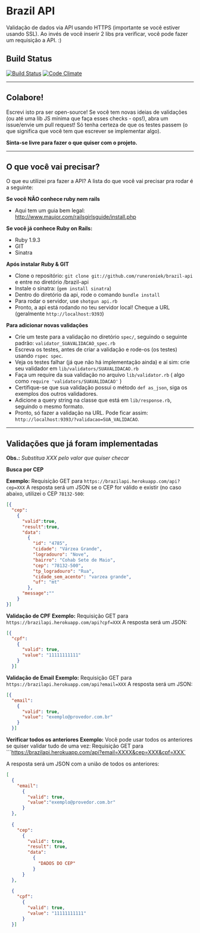 Brazil API
==========

Validação de dados via API usando HTTPS (importante se você estiver usando SSL). Ao invés de você inserir 2 libs pra verificar, você pode fazer um requisição a API. :)




Build Status
------------
[![Build Status](https://travis-ci.org/runeroniek/brazil-api.png?branch=master)](https://travis-ci.org/runeroniek/brazil-api) [![Code Climate](https://codeclimate.com/badge.png)](https://codeclimate.com/github/runeroniek/brazil-api)





___

Colabore!
---------

Escrevi isto pra ser open-source! Se você tem novas ideias de validações (ou até uma lib JS mínima que faça esses checks - ops!), abra um issue/envie um pull request! Só tenha certeza de que os testes passem (o que significa que você tem que escrever se implementar algo). 

**Sinta-se livre para fazer o que quiser com o projeto.**

____

O que você vai precisar?
------------------------

O que eu utilizei pra fazer a API? A lista do que você vai precisar pra rodar é a seguinte:

**Se você NÃO conhece ruby nem rails**
- Aqui tem um guia bem legal: http://www.maujor.com/railsgirlsguide/install.php


**Se você já conhece Ruby on Rails:**
- Ruby 1.9.3
- GIT
- Sinatra

**Após instalar Ruby & GIT**

- Clone o repositório: `git clone git://github.com/runeroniek/brazil-api` e entre no diretório /brazil-api
- Instale o sinatra: (`gem install sinatra`)
- Dentro do diretório da api, rode o comando `bundle install`
- Para rodar o servidor, use `shotgun api.rb`
- Pronto, a api está rodando no teu servidor local! Cheque a URL (geralmente `http://localhost:9393`)

**Para adicionar novas validações**

- Crie um teste para a validação no diretório `spec/`, seguindo o seguinte padrão: `validator_SUAVALIDACAO_spec.rb`
- Escreva os testes, antes de criar a validação e rode-os (os testes) usando `rspec spec`.
- Veja os testes falhar (já que não há implementação ainda) e aí sim: crie seu validador em `lib/validators/SUAVALIDACAO.rb`
- Faça um require da sua validação no arquivo `lib/validator.rb` ( algo como `require 'validators/SUAVALIDACAO'` )
- Certifique-se que sua validação possui o método `def as_json`, siga os exemplos dos outros validadores.
- Adicione a query string na classe que está em `lib/response.rb`, seguindo o mesmo formato. 
- Pronto, só fazer a validação na URL. Pode ficar assim: `http://localhost:9393/?validacao=SUA_VALIDACAO`.

___

Validações que já foram implementadas
-------------------

**Obs.:**  *Substitua XXX pelo valor que quiser checar*

**Busca por CEP**

**Exemplo:** Requisição GET para ```https://brazilapi.herokuapp.com/api?cep=XXX```
A resposta será um JSON se o CEP for válido e existir (no caso abaixo, utilizei o CEP `78132-500`:

```json
[{
  "cep": 
    {
      "valid":true,
      "result":true,
      "data":
        {
          "id": "4785",
          "cidade": "Várzea Grande",
          "logradouro": "Nove",
          "bairro": "Cohab Sete de Maio",
          "cep": "78132-500",
          "tp_logradouro": "Rua",
          "cidade_sem_acento": "varzea grande",
          "uf": "mt"
        },
      "message":""
    }
}]
```


**Validação de CPF**
**Exemplo:** Requisição GET para  ```https://brazilapi.herokuapp.com/api?cpf=XXX```
A resposta será um JSON:

```json
[{
  "cpf":
    {
      "valid": true,
      "value": "11111111111"
    }
  }]
```

**Validação de Email**
**Exemplo:** Requisição GET para ```https://brazilapi.herokuapp.com/api?email=XXX```
A resposta será um JSON:

```json
[{
  "email":
    {
      "valid": true,
      "value": "exemplo@provedor.com.br"
    }
  }]
```

**Verificar todos os anteriores**
**Exemplo:** Você pode usar todos os anteriores se quiser validar tudo de uma vez:
Requisição GET para ```https://brazilapi.herokuapp.com/api?email=XXXX&cep=XXX&cpf=XXX`

A resposta será um JSON com a união de todos os anteriores:

```json
[
  {
    "email":
      {
        "valid": true,
        "value":"exemplo@provedor.com.br"
      }
  },
  
  {
    "cep":
      {
        "valid": true,
        "result": true,
        "data":
          {
            "DADOS DO CEP"
          }
      }
  },
  
  {
    "cpf":
      {
        "valid": true,
        "value": "11111111111"
      }
  }]

```

